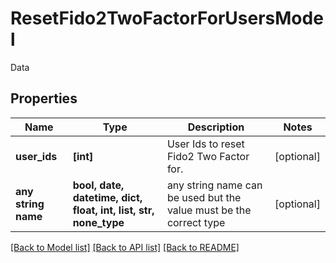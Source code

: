 # ResetFido2TwoFactorForUsersModel

Data

## Properties
Name | Type | Description | Notes
------------ | ------------- | ------------- | -------------
**user_ids** | **[int]** | User Ids to reset Fido2 Two Factor for. | [optional] 
**any string name** | **bool, date, datetime, dict, float, int, list, str, none_type** | any string name can be used but the value must be the correct type | [optional]

[[Back to Model list]](../README.md#documentation-for-models) [[Back to API list]](../README.md#documentation-for-api-endpoints) [[Back to README]](../README.md)


